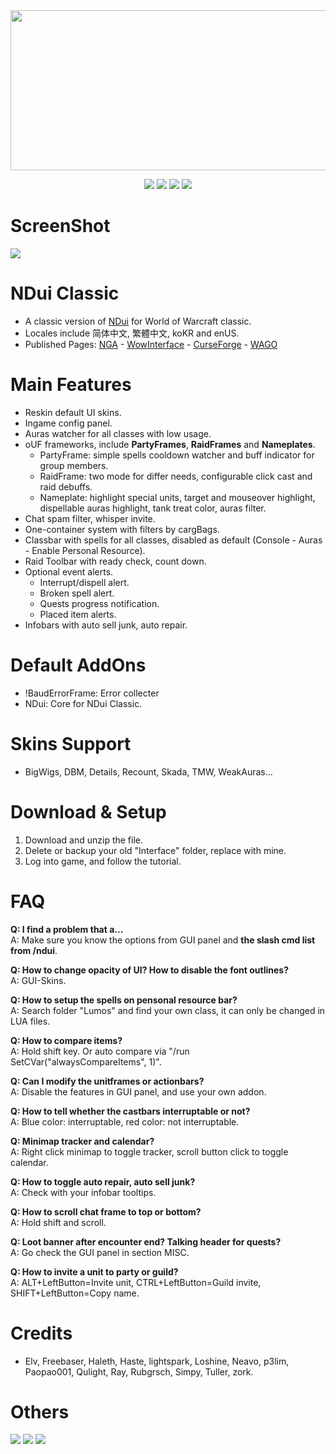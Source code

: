 <div align="center">
<img src="https://i.imgur.com/5CkTA4u.png" width="512" height="256" />


![](https://img.shields.io/github/stars/siweia/NDui?style=social) [![](https://img.shields.io/github/last-commit/siweia/NDui?color=c59a6c&label=Retail)](https://github.com/siweia/NDui) [![](https://img.shields.io/github/last-commit/siweia/NDui/Classic?label=Classic)](https://github.com/siweia/NDui/tree/Classic) [![](https://img.shields.io/github/last-commit/siweia/NDui/Era?color=ffffff&label=Era)](https://github.com/siweia/NDui/tree/Era)


</div>

# ScreenShot
![](https://cdn-wow.mmoui.com/preview/pvw70637.jpg)

# NDui Classic
- A classic version of [NDui](https://github.com/siweia/NDui) for World of Warcraft classic.
- Locales include 简体中文, 繁體中文, koKR and enUS.
- Published Pages: [NGA](https://bbs.nga.cn/read.php?tid=18321155) - [WowInterface](https://www.wowinterface.com/downloads/info26043-NDuiClassicEra.html) - [CurseForge](https://www.curseforge.com/wow/addons/ndui-classic) - [WAGO](https://addons.wago.io/addons/ndui)

# Main Features
- Reskin default UI skins.
- Ingame config panel.
- Auras watcher for all classes with low usage.
- oUF frameworks, include **PartyFrames**, **RaidFrames** and **Nameplates**.
  - PartyFrame: simple spells cooldown watcher and buff indicator for group members.
  - RaidFrame: two mode for differ needs, configurable click cast and raid debuffs.
  - Nameplate: highlight special units, target and mouseover highlight, dispellable auras highlight, tank treat color, auras filter.
- Chat spam filter, whisper invite.
- One-container system with filters by cargBags.
- Classbar with spells for all classes, disabled as default (Console - Auras - Enable Personal Resource).
- Raid Toolbar with ready check, count down.
- Optional event alerts.
  - Interrupt/dispell alert.
  - Broken spell alert.
  - Quests progress notification.
  - Placed item alerts.
- Infobars with auto sell junk, auto repair.

# Default AddOns
- !BaudErrorFrame: Error collecter
- NDui: Core for NDui Classic.

# Skins Support
- BigWigs, DBM, Details, Recount, Skada, TMW, WeakAuras...

# Download & Setup
1. Download and unzip the file.
2. Delete or backup your old "Interface" folder, replace with mine.
3. Log into game, and follow the tutorial.

# FAQ

**Q: I find a problem that a...**
<br>A: Make sure you know the options from GUI panel and **the slash cmd list from /ndui**.</br>

**Q: How to change opacity of UI? How to disable the font outlines?**
<br>A: GUI-Skins.</br>

**Q: How to setup the spells on pensonal resource bar?**
<br>A: Search folder "Lumos" and find your own class, it can only be changed in LUA files.</br>

**Q: How to compare items?**
<br>A: Hold shift key. Or auto compare via "/run SetCVar("alwaysCompareItems", 1)".</br>

**Q: Can I modify the unitframes or actionbars?**
<br>A: Disable the features in GUI panel, and use your own addon.</br>

**Q: How to tell whether the castbars interruptable or not?**
<br>A: Blue color: interruptable, red color: not interruptable.</br>

**Q: Minimap tracker and calendar?**
<br>A: Right click minimap to toggle tracker, scroll button click to toggle calendar.</br>

**Q: How to toggle auto repair, auto sell junk?**
<br>A: Check with your infobar tooltips.</br>

**Q: How to scroll chat frame to top or bottom?**
<br>A: Hold shift and scroll.</br>

**Q: Loot banner after encounter end? Talking header for quests?**
<br>A: Go check the GUI panel in section MISC.</br>

**Q: How to invite a unit to party or guild?**
<br>A: ALT+LeftButton=Invite unit, CTRL+LeftButton=Guild invite, SHIFT+LeftButton=Copy name.</br>

# Credits
- Elv, Freebaser, Haleth, Haste, lightspark, Loshine, Neavo, p3lim, Paopao001, Qulight, Ray, Rubgrsch, Simpy, Tuller, zork.

# Others
[![](https://img.shields.io/discord/438588126718590996?color=7289DA&label=Discord&logo=discord)](https://discord.gg/WXgrfBm) [![](https://img.shields.io/badge/%E2%9D%A4%EF%B8%8FDonate-Patreon-orange)](https://www.patreon.com/siweia) [![](https://img.shields.io/badge/%E2%9D%A4%EF%B8%8FDonate-%E7%88%B1%E5%8F%91%E7%94%B5-8161db)](https://afdian.com/@siweia)
